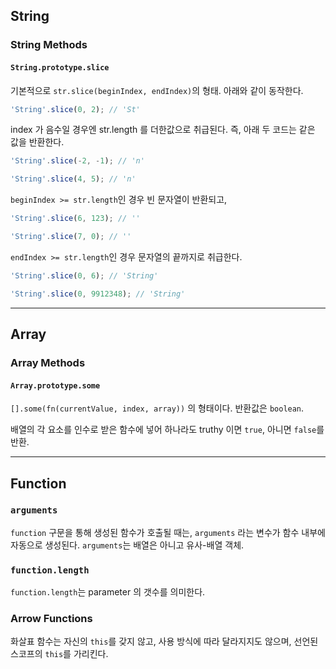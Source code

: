 ## String

### String Methods

#### `String.prototype.slice`

기본적으로 `str.slice(beginIndex, endIndex)`의 형태. 아래와 같이 동작한다.

```js
'String'.slice(0, 2); // 'St'
```

index 가 음수일 경우엔 str.length 를 더한값으로 취급된다. 즉, 아래 두 코드는 같은 값을 반환한다.

```js
'String'.slice(-2, -1); // 'n'

'String'.slice(4, 5); // 'n'
```

`beginIndex >= str.length`인 경우 빈 문자열이 반환되고,

```js
'String'.slice(6, 123); // ''

'String'.slice(7, 0); // ''
```

`endIndex >= str.length`인 경우 문자열의 끝까지로 취급한다.

```js
'String'.slice(0, 6); // 'String'

'String'.slice(0, 9912348); // 'String'
```

---

## Array

### Array Methods

#### `Array.prototype.some`

`[].some(fn(currentValue, index, array))` 의 형태이다. 반환값은 `boolean`.

배열의 각 요소를 인수로 받은 함수에 넣어 하나라도 truthy 이면 `true`, 아니면 `false`를 반환.

---

## Function

### `arguments`

`function` 구문을 통해 생성된 함수가 호출될 때는, `arguments` 라는 변수가 함수 내부에 자동으로 생성된다. `arguments`는 배열은 아니고 유사-배열 객체.

### `function.length`

`function.length`는 parameter 의 갯수를 의미한다.

### Arrow Functions

화살표 함수는 자신의 `this`를 갖지 않고, 사용 방식에 따라 달라지지도 않으며, 선언된 스코프의 `this`를 가리킨다.
